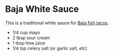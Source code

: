 Baja White Sauce
================

This is a traditional white sauce for
[Baja fish tacos](../full_tacos/baja_fish_tacos.md).

* 1/4 cup mayo
* 2 tbsp sour cream
* 1 tbsp lime juice
* 1/4 tsp celery salt (or garlic salt, etc)

